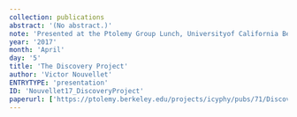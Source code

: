 ```yaml
---
collection: publications
abstract: '(No abstract.)'
note: 'Presented at the Ptolemy Group Lunch, Universityof California Berkeley.'
year: '2017'
month: 'April'
day: '5'
title: 'The Discovery Project'
author: 'Victor Nouvellet'
ENTRYTYPE: 'presentation'
ID: 'Nouvellet17_DiscoveryProject'
paperurl: ['https://ptolemy.berkeley.edu/projects/icyphy/pubs/71/Discovery_Project_Presentation.pptx']
---
```

